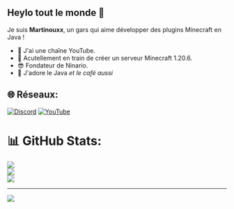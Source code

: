 ## Heylo tout le monde 👋

Je suis **Martinouxx**, un gars qui aime développer des plugins Minecraft en Java !

- 👀 J'ai une chaîne YouTube.
- 🔨 Acutellement en train de créer un serveur Minecraft 1.20.6.
- 😎 Fondateur de Ninario.
- 🚀 J'adore le Java *et le café aussi*

## 🌐 Réseaux:
[![Discord](https://img.shields.io/badge/Discord-%237289DA.svg?logo=discord&logoColor=white)](https://discord.gg/YcUFjfHw9F) [![YouTube](https://img.shields.io/youtube/channel/subscribers/UC8P52eXSo_7WReXygdxUS1Q)](https://youtube.com/@martinouxx)


# 📊 GitHub Stats:
![](https://github-readme-stats.vercel.app/api?username=Martinou2x&theme=dark&hide_border=true&include_all_commits=true&count_private=false)<br/>
![](https://github-readme-streak-stats.herokuapp.com/?user=Martinou2x&theme=dark&hide_border=true)<br/>
![](https://github-readme-stats.vercel.app/api/top-langs/?username=Martinou2x&theme=dark&hide_border=true&include_all_commits=true&count_private=false&layout=compact)

---
[![](https://visitcount.itsvg.in/api?id=Martinou2x&icon=2&color=50)](https://visitcount.itsvg.in)
